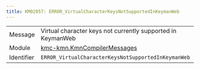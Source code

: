 ```yaml
---
title: KM02057: ERROR_VirtualCharacterKeysNotSupportedInKeymanWeb
---
```


|            |           |
|------------|---------- |
| Message    | Virtual character keys not currently supported in KeymanWeb |
| Module     | [kmc-kmn.KmnCompilerMessages](kmc-kmn.kmncompilermessages) |
| Identifier | `ERROR_VirtualCharacterKeysNotSupportedInKeymanWeb` |


